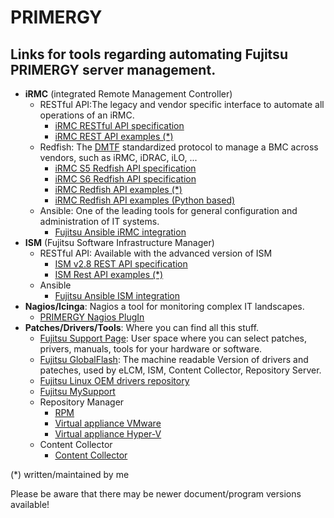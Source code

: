 # PRIMERGY
## Links for tools regarding automating Fujitsu PRIMERGY server management.

* **iRMC** (integrated Remote Management Controller)
  * RESTful API:The legacy and vendor specific interface to automate all operations of an iRMC.
    * [iRMC RESTful API specification](https://support.ts.fujitsu.com/IndexDownload.asp?SoftwareGuid=6863BE99-5B75-48EF-9AD8-5751373482A6)
    * [iRMC REST API examples (*)](https://github.com/fujitsu/iRMC-REST-API)
  * Redfish: The [DMTF](https://www.dmtf.org/standards/redfish) standardized protocol to manage a BMC across vendors, such as iRMC, iDRAC, iLO, ...
    * [iRMC S5 Redfish API specification](https://support.ts.fujitsu.com/IndexDownload.asp?SoftwareGuid=D8B307C8-314D-4393-9ECF-A4D3B052F96F)
    * [iRMC S6 Redfish API specification](https://support.ts.fujitsu.com/IndexDownload.asp?SoftwareGuid=924FFF86-CD5C-433A-A0BB-91CD1CD6B29D)
    * [iRMC Redfish API examples (*)](https://github.com/fujitsu/iRMCtools)
    * [iRMC Redfish API examples (Python based)](https://github.com/mmurayama/fujitsu-redfish-samples)
  * Ansible: One of the leading tools for general configuration and administration of IT systems.
    * [Fujitsu Ansible iRMC integration](https://github.com/fujitsu/fujitsu-ansible-irmc-integration)
* **ISM** (Fujitsu Software Infrastructure Manager)
  * RESTful API: Available with the advanced version of ISM
    * [ISM v2.8 REST API specification](https://support.ts.fujitsu.com/IndexDownload.asp?SoftwareGuid=1BC17707-0D8A-4DDA-81B3-A06BD7E0910B)
    * [ISM Rest API examples (*)](https://github.com/fujitsu/ISMtools)
  * Ansible
    * [Fujitsu Ansible ISM integration](https://github.com/fujitsu/ism-ansible)
 * **Nagios/Icinga**: Nagios a tool for monitoring complex IT landscapes.
   * [PRIMERGY Nagios PlugIn](https://support.ts.fujitsu.com/IndexDownload.asp?SoftwareGuid=A8AEEB69-F040-4C0E-A1D2-C5F812B32BFB)
 * **Patches/Drivers/Tools**: Where you can find all this stuff.
   * [Fujitsu Support Page](https://support.ts.fujitsu.com): User space where you can select patches, privers, manuals, tools for your hardware or software.
   * [Fujitsu GlobalFlash](https://support.ts.fujitsu.com/DownloadManager/globalflash): The machine readable Version of drivers and pateches, used by eLCM, ISM, Content Collector, Repository Server.
   * [Fujitsu Linux OEM drivers repository](https://support.ts.fujitsu.com/linux/pldp)
   * [Fujitsu MySupport](https://support.ts.fujitsu.com/IndexMySupport.asp)
   * Repository Manager
     * [RPM](https://support.ts.fujitsu.com/IndexDownload.asp?SoftwareGuid=A3BFCA8A-33A1-49BC-8B00-C3E795A2ED8B)
     * [Virtual appliance VMware](https://support.ts.fujitsu.com/IndexDownload.asp?SoftwareGuid=20E1532D-FE47-446E-BD39-6F2332C1C161)
     * [Virtual appliance Hyper-V](https://support.ts.fujitsu.com/IndexDownload.asp?SoftwareGuid=812CD74B-7514-4526-9EEB-5C846087DC18)
   * Content Collector
     * [Content Collector](https://support.ts.fujitsu.com/IndexDownload.asp?SoftwareGuid=3A992351-EE5E-4B3B-936D-BCC771C764F2)

  (*) written/maintained by me

Please be aware that there may be newer document/program versions available!

